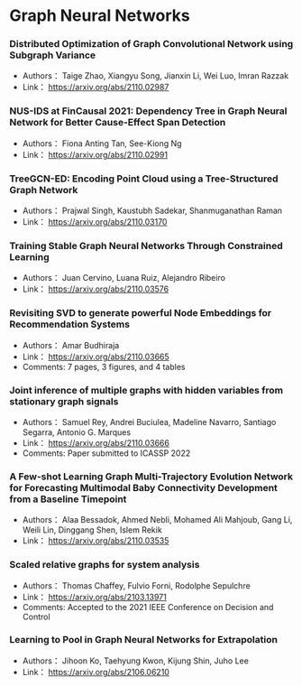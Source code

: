 # Graph Neural Networks
### **Distributed Optimization of Graph Convolutional Network using Subgraph  Variance**
+ Authors： Taige Zhao, Xiangyu Song, Jianxin Li, Wei Luo, Imran Razzak
+ Link： https://arxiv.org/abs/2110.02987

### **NUS-IDS at FinCausal 2021: Dependency Tree in Graph Neural Network for  Better Cause-Effect Span Detection**
+ Authors： Fiona Anting Tan, See-Kiong Ng
+ Link： https://arxiv.org/abs/2110.02991

### **TreeGCN-ED: Encoding Point Cloud using a Tree-Structured Graph Network**
+ Authors： Prajwal Singh, Kaustubh Sadekar, Shanmuganathan Raman
+ Link： https://arxiv.org/abs/2110.03170

### **Training Stable Graph Neural Networks Through Constrained Learning**
+ Authors： Juan Cervino, Luana Ruiz, Alejandro Ribeiro
+ Link： https://arxiv.org/abs/2110.03576

### **Revisiting SVD to generate powerful Node Embeddings for Recommendation  Systems**
+ Authors： Amar Budhiraja
+ Link： https://arxiv.org/abs/2110.03665
+ Comments: 7 pages, 3 figures, and 4 tables

### **Joint inference of multiple graphs with hidden variables from stationary  graph signals**
+ Authors： Samuel Rey, Andrei Buciulea, Madeline Navarro, Santiago Segarra, Antonio G. Marques
+ Link： https://arxiv.org/abs/2110.03666
+ Comments: Paper submitted to ICASSP 2022

### **A Few-shot Learning Graph Multi-Trajectory Evolution Network for  Forecasting Multimodal Baby Connectivity Development from a Baseline  Timepoint**
+ Authors： Alaa Bessadok, Ahmed Nebli, Mohamed Ali Mahjoub, Gang Li, Weili Lin, Dinggang Shen, Islem Rekik
+ Link： https://arxiv.org/abs/2110.03535

### **Scaled relative graphs for system analysis**
+ Authors： Thomas Chaffey, Fulvio Forni, Rodolphe Sepulchre
+ Link： https://arxiv.org/abs/2103.13971
+ Comments: Accepted to the 2021 IEEE Conference on Decision and Control

### **Learning to Pool in Graph Neural Networks for Extrapolation**
+ Authors： Jihoon Ko, Taehyung Kwon, Kijung Shin, Juho Lee
+ Link： https://arxiv.org/abs/2106.06210

